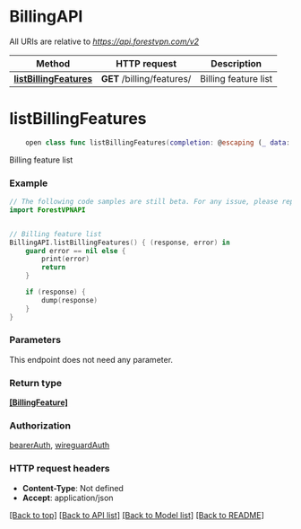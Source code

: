 # BillingAPI

All URIs are relative to *https://api.forestvpn.com/v2*

Method | HTTP request | Description
------------- | ------------- | -------------
[**listBillingFeatures**](BillingAPI.md#listbillingfeatures) | **GET** /billing/features/ | Billing feature list


# **listBillingFeatures**
```swift
    open class func listBillingFeatures(completion: @escaping (_ data: [BillingFeature]?, _ error: Error?) -> Void)
```

Billing feature list

### Example
```swift
// The following code samples are still beta. For any issue, please report via http://github.com/OpenAPITools/openapi-generator/issues/new
import ForestVPNAPI


// Billing feature list
BillingAPI.listBillingFeatures() { (response, error) in
    guard error == nil else {
        print(error)
        return
    }

    if (response) {
        dump(response)
    }
}
```

### Parameters
This endpoint does not need any parameter.

### Return type

[**[BillingFeature]**](BillingFeature.md)

### Authorization

[bearerAuth](../README.md#bearerAuth), [wireguardAuth](../README.md#wireguardAuth)

### HTTP request headers

 - **Content-Type**: Not defined
 - **Accept**: application/json

[[Back to top]](#) [[Back to API list]](../README.md#documentation-for-api-endpoints) [[Back to Model list]](../README.md#documentation-for-models) [[Back to README]](../README.md)

